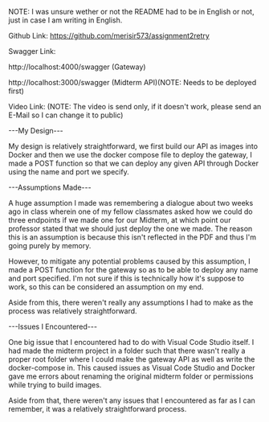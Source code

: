 NOTE: I was unsure wether or not the README had to be in English or not, just in case I am writing in English.

Github Link:
https://github.com/merisir573/assignment2retry

Swagger Link:

http://localhost:4000/swagger (Gateway)

http://localhost:3000/swagger (Midterm API)(NOTE: Needs to be deployed first)

Video Link:
 (NOTE: The video is send only, if it doesn't work, please send an E-Mail so I can change it to public)

---My Design---

My design is relatively straightforward, we first build our API as images into Docker and then we use the docker compose file to deploy the gateway, I made a POST function so that we can deploy any given API through Docker using the name and port we specify.

---Assumptions Made---

A huge assumption I made was remembering a dialogue about two weeks ago in class wherein one of my fellow classmates asked how we could do three endpoints if we made one for our Midterm, at which point our professor stated that we should just deploy the one we made. The reason this is an assumption is because this isn't reflected in the PDF and thus I'm going purely by memory.

However, to mitigate any potential problems caused by this assumption, I made a POST function for the gateway so as to be able to deploy any name and port specified. I'm not sure if this is technically how it's suppose to work, so this can be considered an assumption on my end.

Aside from this, there weren't really any assumptions I had to make as the process was relatively straightforward.

---Issues I Encountered---

One big issue that I encountered had to do with Visual Code Studio itself. I had made the midterm project in a folder such that there wasn't really a proper root folder where I could make the gateway API as well as write the docker-compose in. This caused issues as Visual Code Studio and Docker gave me errors about renaming the original midterm folder or permissions while trying to build images.

Aside from that, there weren't any issues that I encountered as far as I can remember, it was a relatively straightforward process.
